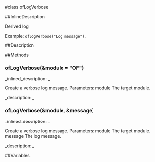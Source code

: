 #class ofLogVerbose


<!--
_visible: True_
_advanced: True_
_istemplated: False_
-->

##InlineDescription

Derived log 

Example: `ofLogVerbose("Log message")`.





##Description





##Methods



### ofLogVerbose(&module = "OF")

<!--
_syntax: ofLogVerbose(&module = "OF")_
_name: ofLogVerbose_
_returns: _
_returns_description: _
_parameters: const string &module_
_access: public_
_version_started: 007_
_version_deprecated: _
_summary: _
_constant: False_
_static: False_
_visible: True_
_advanced: False_
-->

_inlined_description: _

Create a verbose log message.
Parameters:
module The target module.







_description: _








<!----------------------------------------------------------------------------->

### ofLogVerbose(&module, &message)

<!--
_syntax: ofLogVerbose(&module, &message)_
_name: ofLogVerbose_
_returns: _
_returns_description: _
_parameters: const string &module, const string &message_
_access: public_
_version_started: 007_
_version_deprecated: _
_summary: _
_constant: False_
_static: False_
_visible: True_
_advanced: False_
-->

_inlined_description: _

Create a verbose log message.
Parameters:
module The target module.
message The log message.







_description: _








<!----------------------------------------------------------------------------->

##Variables




